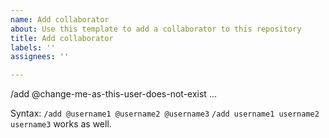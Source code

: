 ```yaml
---
name: Add collaborator
about: Use this template to add a collaborator to this repository
title: Add collaborator
labels: ''
assignees: ''

---
```


/add @change-me-as-this-user-does-not-exist ...

Syntax:
`/add @username1 @username2 @username3`
`/add username1 username2 username3` works as well.
